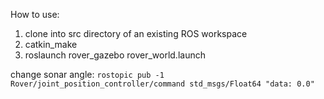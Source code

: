 How to use:
1. clone into src directory of an existing ROS workspace
2. catkin_make
3. roslaunch rover_gazebo rover_world.launch

change sonar angle:
`rostopic pub -1 Rover/joint_position_controller/command std_msgs/Float64 "data: 0.0"`
